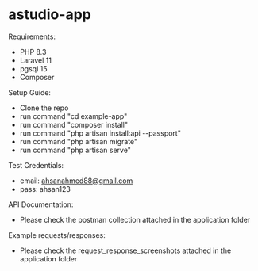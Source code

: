 # astudio-app

Requirements:

- PHP 8.3
- Laravel 11
- pgsql 15
- Composer


Setup Guide:
- Clone the repo
- run command "cd example-app"
- run command "composer install"
- run command "php artisan install:api --passport"
- run command "php artisan migrate"
- run command "php artisan serve"

Test Credentials:
- email: ahsanahmed88@gmail.com
- pass: ahsan123

API Documentation:
- Please check the postman collection attached in the application folder


Example requests/responses:
- Please check the request_response_screenshots attached in the application folder